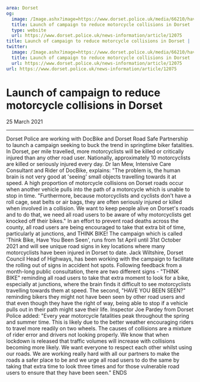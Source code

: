 ```yaml
area: Dorset
og:
  image: /Image.ashx?image=https://www.dorset.police.uk/media/66210/have-you-been-seen-road-sign-jack-wiltshire-dr-ian-mew.jpg&amp;amp;width=150
  title: Launch of campaign to reduce motorcycle collisions in Dorset
  type: website
  url: https://www.dorset.police.uk/news-information/article/12075
title: Launch of campaign to reduce motorcycle collisions in Dorset |
twitter:
  image: /Image.ashx?image=https://www.dorset.police.uk/media/66210/have-you-been-seen-road-sign-jack-wiltshire-dr-ian-mew.jpg&amp;amp;width=150
  title: Launch of campaign to reduce motorcycle collisions in Dorset
  url: https://www.dorset.police.uk/news-information/article/12075
url: https://www.dorset.police.uk/news-information/article/12075
```

# Launch of campaign to reduce motorcycle collisions in Dorset

25 March 2021

* * *

Dorset Police are working with DocBike and Dorset Road Safe Partnership to launch a campaign seeking to buck the trend in springtime biker fatalities. In Dorset, per mile travelled, more motorcyclists will be killed or critically injured than any other road user. Nationally, approximately 10 motorcyclists are killed or seriously injured every day. Dr Ian Mew, Intensive Care Consultant and Rider of DocBike, explains: "The problem is, the human brain is not very good at 'seeing' small objects travelling towards it at speed. A high proportion of motorcycle collisions on Dorset roads occur when another vehicle pulls into the path of a motorcycle which is unable to stop in time. "Furthermore, because motorcyclists and cyclists don't have a roll cage, seat belts or air bags, they are often seriously injured or killed when involved in a collision. We want to keep people alive on Dorset's roads and to do that, we need all road users to be aware of why motorcyclists get knocked off their bikes." In an effort to prevent road deaths across the county, all road users are being encouraged to take that extra bit of time, particularly at junctions, and THINK BIKE! The campaign which is called 'Think Bike, Have You Been Seen', runs from 1st April until 31st October 2021 and will see unique road signs in key locations where many motorcyclists have been injured in Dorset to date. Jack Wiltshire, Dorset Council Head of Highways, has been working with the campaign to facilitate the rolling out of signs in accident hot spots. Following feedback from a month-long public consultation, there are two different signs - "THINK BIKE" reminding all road users to take that extra moment to look for a bike, especially at junctions, where the brain finds it difficult to see motorcyclists travelling towards them at speed. The second, "HAVE YOU BEEN SEEN?" reminding bikers they might not have been seen by other road users and that even though they have the right of way, being able to stop if a vehicle pulls out in their path might save their life. Inspector Joe Pardey from Dorset Police added: "Every year motorcycle fatalities peak throughout the spring and summer time. This is likely due to the better weather encouraging riders to travel more readily on two wheels. The causes of collisions are a mixture of rider error and drivers not looking properly. We know that when lockdown is released that traffic volumes will increase with collisions becoming more likely. We want everyone to respect each other whilst using our roads. We are working really hard with all our partners to make the roads a safer place to be and we urge all road users to do the same by taking that extra time to look three times and for those vulnerable road users to ensure that they have been seen." ENDS
